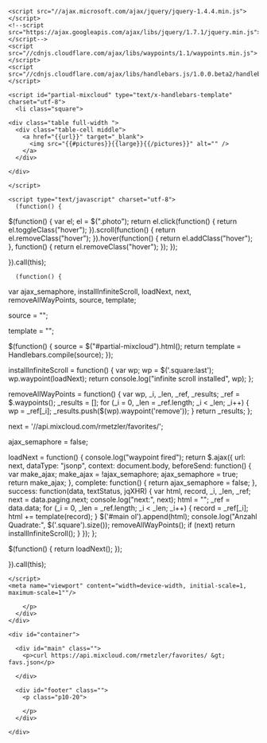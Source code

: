 <!doctype html>
<html lang="en">
  <head>
    <meta charset="utf-8">
    <title></title>
    <link rel="stylesheet" href="stylesheets/screen.css">
    <!--[if IE]>
    <script src="//html5shiv.googlecode.com/svn/trunk/html5.js"></script>
    <![endif]-->


    <script src="//ajax.microsoft.com/ajax/jquery/jquery-1.4.4.min.js"></script>
    <!--script src="https://ajax.googleapis.com/ajax/libs/jquery/1.7.1/jquery.min.js"></script-->
    <script src="//cdnjs.cloudflare.com/ajax/libs/waypoints/1.1/waypoints.min.js"></script>
    <script src="//cdnjs.cloudflare.com/ajax/libs/handlebars.js/1.0.0.beta2/handlebars.min.js"></script>

    <script id="partial-mixcloud" type="text/x-handlebars-template" charset="utf-8">
      <li class="square">
  <div
  class="mixcloud tile_bg_color image-only {{#hover_url}}hide_on_hover{{/hover_url}}"
  style="
    {{#bg_color}} background-color:{{{bg_color}}}; {{/bg_color}}
    ">

    <div class="table full-width ">
      <div class="table-cell middle">
        <a href="{{url}}" target="_blank">
          <img src="{{#pictures}}{{large}}{{/pictures}}" alt="" />
        </a>
      </div>

    </div>
  </div>
</li>



    </script>

    <script type="text/javascript" charset="utf-8">
      (function() {

  $(function() {
    var el;
    el = $(".photo");
    return el.click(function() {
      return el.toggleClass("hover");
    }).scroll(function() {
      return el.removeClass("hover");
    }).hover(function() {
      return el.addClass("hover");
    }, function() {
      return el.removeClass("hover");
    });
  });

}).call(this);

      (function() {
  var ajax_semaphore, installInfiniteScroll, loadNext, next, removeAllWayPoints, source, template;

  source = "";

  template = "";

  $(function() {
    source = $("#partial-mixcloud").html();
    return template = Handlebars.compile(source);
  });

  installInfiniteScroll = function() {
    var wp;
    wp = $('.square:last');
    wp.waypoint(loadNext);
    return console.log("infinite scroll installed", wp);
  };

  removeAllWayPoints = function() {
    var wp, _i, _len, _ref, _results;
    _ref = $.waypoints();
    _results = [];
    for (_i = 0, _len = _ref.length; _i < _len; _i++) {
      wp = _ref[_i];
      _results.push($(wp).waypoint('remove'));
    }
    return _results;
  };

  next = '//api.mixcloud.com/rmetzler/favorites/';

  ajax_semaphore = false;

  loadNext = function() {
    console.log("waypoint fired");
    return $.ajax({
      url: next,
      dataType: "jsonp",
      context: document.body,
      beforeSend: function() {
        var make_ajax;
        make_ajax = !ajax_semaphore;
        ajax_semaphore = true;
        return make_ajax;
      },
      complete: function() {
        return ajax_semaphore = false;
      },
      success: function(data, textStatus, jqXHR) {
        var html, record, _i, _len, _ref;
        next = data.paging.next;
        console.log("next:", next);
        html = "";
        _ref = data.data;
        for (_i = 0, _len = _ref.length; _i < _len; _i++) {
          record = _ref[_i];
          html += template(record);
        }
        $('#main ol').append(html);
        console.log("Anzahl Quadrate:", $('.square').size());
        removeAllWayPoints();
        if (next) return installInfiniteScroll();
      }
    });
  };

  $(function() {
    return loadNext();
  });

}).call(this);

    </script>
    <meta name="viewport" content="width=device-width, initial-scale=1, maximum-scale=1""/>

  </head>
  <body>
    <div id="header" class="fixed">
      <div>
        <p class="p10-20 fixed">

        </p>
      </div>
    </div>

    <div id="container">

      <div id="main" class="">
        <p>curl https://api.mixcloud.com/rmetzler/favorites/ &gt; favs.json</p>

      </div>

      <div id="footer" class="">
        <p class="p10-20">

        </p>
      </div>

    </div>
  </body>
</html>
